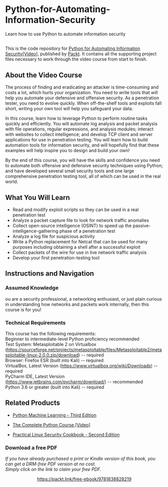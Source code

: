 # Python-for-Automating-Information-Security
Learn how to use Python to automate information security	

##
This is the code repository for [Python for Automating Information Security[Video]](https://www.packtpub.com/security/python-for-automating-information-security-video), published by [Packt](https://www.packtpub.com/?utm_source=github). It contains all the supporting project files necessary to work through the video course from start to finish.

## About the Video Course
The process of finding and eradicating an attacker is time-consuming and costs a lot, which hurts your organization. You need to write tools that will help you automate your defensive and offensive security. As a penetration tester, you need to evolve quickly. When off-the-shelf tools and exploits fall short, writing your own tool will help you safeguard your data.

In this course, learn how to leverage Python to perform routine tasks quickly and efficiently. You will automate log analysis and packet analysis with file operations, regular expressions, and analysis modules; interact with websites to collect intelligence; and develop TCP client and server applications for use in penetration testing. You will learn how to build automation tools for information security, and will hopefully find that these examples will help inspire you to design and build your own!

By the end of this course, you will have the skills and confidence you need to automate both offensive and defensive security techniques using Python; and have developed several small security tools and one large comprehensive penetration testing tool, all of which can be used in the real world.


<H2>What You Will Learn</H2>
<DIV class=book-info-will-learn-text>
<UL>
<LI>Read and modify exploit scripts so they can be used in a real penetration test
<LI>Analyze a packet capture file to look for network traffic anomalies
<LI>Collect open-source intelligence (OSINT) to speed up the passive-intelligence-gathering phase of a penetration test
<LI>Analyze a log file for suspicious activity
<LI>Write a Python replacement for Netcat that can be used for many purposes including obtaining a shell after a successful exploit
<LI>Collect packets of the wire for use in live network traffic analysis
<LI>Develop your first penetration-testing tool
</LI></UL></DIV>

## Instructions and Navigation
### Assumed Knowledge
ou are a security professional, a networking enthusiast, or just plain curious in understanding how networks and packets work internally, then this course is for you!


### Technical Requirements
This course has the following requirements:<br/>
Beginner to intermediate-level Python proficiency recommended<br/>
Test System: Metasploitable 2 on Virtualbox (https://sourceforge.net/projects/metasploitable/files/Metasploitable2/metasploitable-linux-2.0.0.zip/download) -- required<br/>
Browser: Firefox ESR (built into Kali) -- required<br/>
VirtualBox, Latest Version (https://www.virtualbox.org/wiki/Downloads) -- required<br/>
PyCharm IDE, Latest Version (https://www.jetbrains.com/pycharm/download/) -- recommended<br/>
Python 3.6 or greater (built into Kali) -- required<br/>








## Related Products
* [Python Machine Learning - Third Edition](https://www.packtpub.com/in/data/python-machine-learning-third-edition)

* [The Complete Python Course [Video]](https://www.packtpub.com/in/programming/the-complete-python-course-video)

* [Practical Linux Security Cookbook - Second Edition](https://www.packtpub.com/in/networking-and-servers/practical-linux-security-cookbook-second-edition)
### Download a free PDF

 <i>If you have already purchased a print or Kindle version of this book, you can get a DRM-free PDF version at no cost.<br>Simply click on the link to claim your free PDF.</i>
<p align="center"> <a href="https://packt.link/free-ebook/9781838828219">https://packt.link/free-ebook/9781838828219 </a> </p>